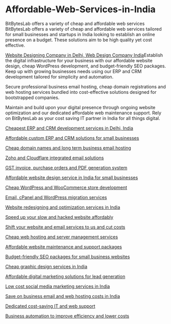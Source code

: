 # Affordable-Web-Services-in-India
BitBytesLab offers a variety of cheap and affordable web services
BitBytesLab offers a variety of cheap and affordable web services tailored for small businesses and startups in India looking to establish an online presence on a budget. These solutions aim to be high quality yet cost effective.

<a href="https://www.bitbyteslab.com/">Website Designing Company in Delhi, Web Design Company India</a>Establish the digital infrastructure for your business with our affordable website design, cheap WordPress development, and budget-friendly SEO packages. Keep up with growing businesses needs using our ERP and CRM development tailored for simplicity and automation.

Secure professional business email hosting, cheap domain registrations and web hosting services bundled into cost-effective solutions designed for bootstrapped companies.

Maintain and build upon your digital presence through ongoing website optimization and our dedicated affordable web maintenance support. Rely on BitBytesLab as your cost saving IT partner in India for all things digital.

<a href="https://www.bitbyteslab.com/">Cheapest ERP and CRM development services in Delhi, India</a>

<a href="https://www.bitbyteslab.com/">Affordable custom ERP and CRM solutions for small businesses</a>

<a href="https://www.bitbyteslab.com/">Cheap domain names and long term business email hosting</a> 

<a href="https://www.bitbyteslab.com/">Zoho and Cloudflare integrated email solutions</a>

<a href="https://www.bitbyteslab.com/">GST invoice, purchase orders and PDF generation system</a>

<a href="https://www.bitbyteslab.com/">Affordable website design service in India for small businesses</a> 

<a href="https://www.bitbyteslab.com/">Cheap WordPress and WooCommerce store development</a>

<a href="https://www.bitbyteslab.com/">Email, cPanel and WordPress migration services</a>

<a href="https://www.bitbyteslab.com/">Website redesigning and optimization services in India</a>

<a href="https://www.bitbyteslab.com/">Speed up your slow and hacked website affordably</a>

<a href="https://www.bitbyteslab.com/">Shift your website and email services to us and cut costs</a>

<a href="https://www.bitbyteslab.com/">Cheap web hosting and server management services</a>

<a href="https://www.bitbyteslab.com/">Affordable website maintenance and support packages</a>

<a href="https://www.bitbyteslab.com/">Budget-friendly SEO packages for small business websites</a>

<a href="https://www.bitbyteslab.com/">Cheap graphic design services in India</a>

<a href="https://www.bitbyteslab.com/">Affordable digital marketing solutions for lead generation</a>  

<a href="https://www.bitbyteslab.com/">Low cost social media marketing services in India</a>

<a href="https://www.bitbyteslab.com/">Save on business email and web hosting costs in India</a>  

<a href="https://www.bitbyteslab.com/">Dedicated cost-saving IT and web support</a>  

<a href="https://www.bitbyteslab.com/">Business automation to improve efficiency and lower costs</a>
